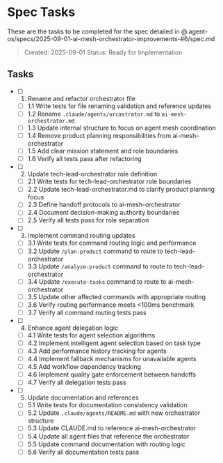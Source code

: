 # Spec Tasks

These are the tasks to be completed for the spec detailed in @.agent-os/specs/2025-09-01-ai-mesh-orchestrator-improvements-#6/spec.md

> Created: 2025-09-01
> Status: Ready for Implementation

## Tasks

- [ ] 1. Rename and refactor orchestrator file
  - [ ] 1.1 Write tests for file renaming validation and reference updates
  - [ ] 1.2 Rename `.claude/agents/orcastrator.md` to `ai-mesh-orchestrator.md`
  - [ ] 1.3 Update internal structure to focus on agent mesh coordination
  - [ ] 1.4 Remove product planning responsibilities from ai-mesh-orchestrator
  - [ ] 1.5 Add clear mission statement and role boundaries
  - [ ] 1.6 Verify all tests pass after refactoring

- [ ] 2. Update tech-lead-orchestrator role definition
  - [ ] 2.1 Write tests for tech-lead-orchestrator role boundaries
  - [ ] 2.2 Update tech-lead-orchestrator.md to clarify product planning focus
  - [ ] 2.3 Define handoff protocols to ai-mesh-orchestrator
  - [ ] 2.4 Document decision-making authority boundaries
  - [ ] 2.5 Verify all tests pass for role separation

- [ ] 3. Implement command routing updates
  - [ ] 3.1 Write tests for command routing logic and performance
  - [ ] 3.2 Update `/plan-product` command to route to tech-lead-orchestrator
  - [ ] 3.3 Update `/analyze-product` command to route to tech-lead-orchestrator
  - [ ] 3.4 Update `/execute-tasks` command to route to ai-mesh-orchestrator
  - [ ] 3.5 Update other affected commands with appropriate routing
  - [ ] 3.6 Verify routing performance meets <100ms benchmark
  - [ ] 3.7 Verify all command routing tests pass

- [ ] 4. Enhance agent delegation logic
  - [ ] 4.1 Write tests for agent selection algorithms
  - [ ] 4.2 Implement intelligent agent selection based on task type
  - [ ] 4.3 Add performance history tracking for agents
  - [ ] 4.4 Implement fallback mechanisms for unavailable agents
  - [ ] 4.5 Add workflow dependency tracking
  - [ ] 4.6 Implement quality gate enforcement between handoffs
  - [ ] 4.7 Verify all delegation tests pass

- [ ] 5. Update documentation and references
  - [ ] 5.1 Write tests for documentation consistency validation
  - [ ] 5.2 Update `.claude/agents/README.md` with new orchestrator structure
  - [ ] 5.3 Update CLAUDE.md to reference ai-mesh-orchestrator
  - [ ] 5.4 Update all agent files that reference the orchestrator
  - [ ] 5.5 Update command documentation with routing logic
  - [ ] 5.6 Verify all documentation tests pass
